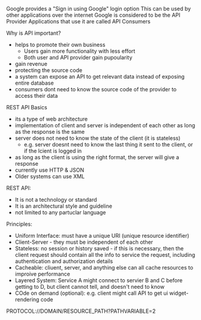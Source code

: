 Google provides a "Sign in using Google" login option
This can be used by other applications over the internet
Google is considered to be the API Provider
Applications that use it are called API Consumers

Why is API important?
- helps to promote their own business
	- Users gain more functionality with less effort
	- Both user and API provider gain pupoularity
- gain revenue
- protecting the source code
- a system can expose an API to get relevant data instead of exposing entire database
- consumers dont need to know the source code of the provider to access their data

REST API Basics
- its a type of web architecture
- implementation of client and server is independent of each other as long as the response is the same
- server does not need to know the state of the client (it is stateless)
	- e.g. server doesnt need to know the last thing it sent to the client, or if the lcient is logged in
- as long as the client is using the right format, the server will give a response
- currently use HTTP & JSON
- Older systems can use XML

REST API:
- It is not a technology or standard
- It is an architectural style and guideline
- not limited to any partuclar language

Principles:
- Uniform Interface: must have a unique URI (unique resource identifier)
- Client-Server - they must be independent of each other
- Stateless: no session or history saved - if this is necessary, then the client request should contain all the info to service the request, including authentication and authorization details
- Cacheable: cliuent, server, and anything else can all cache resources to improive performance
- Layered System: Service A might connect to servier B and C before getting to D, but client cannot tell, and doesn't need to know
- COde on demand (optional): e.g. client might call API to get ui widget-rendering code

PROTOCOL://DOMAIN/RESOURCE_PATH?PATHVARIABLE=2